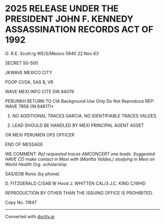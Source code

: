 # 2025 RELEASE UNDER THE PRESIDENT JOHN F. KENNEDY ASSASSINATION RECORDS ACT OF 1992

G: R.E. Scutt:rg
WE/S/Mexico
5940
22 Nov 63

SECRET
50-500

JKWAVE MEXICO CITY

POOP CI/OA, SAS 8, VR

WAVE MEXI
INFO
CITE DIR 84079

PERUNKH
RETURN TO CIA
Background Use Only
Do Not Reproduce
REP: WAVE 7856 (IN 64817)*

1. NO ADDITIONAL TRACES GARCIA. NO IDENTIFIABLE TRACES VALDES.

2. LEAD SHOULD BE HANDLED BY MEXI PRINCIPAL AGENT ASSET

OR MEXI PERUMEN OPS OFFICER

END OF MESSAGE

WE COMMENT: *Ref requested traces AMCONCERT one leads. Suggested HAVE CO make contact in Mexi with (Martha Valdes,)
studying in Mexi on World Health Org. scholarship.*

SAS/EOB Ronis (by phone)

D. FITZGERALD
C/SAB
W Hood
J. WHITTEN
CAL/3
J.C. KING
C/WHD

REPRODUCTION BY OTHER THAN THE ISSUING OFFICE IS PROHIBITED.

Copy No.
11847


---
Converted with [doctly.ai](https://doctly.ai)